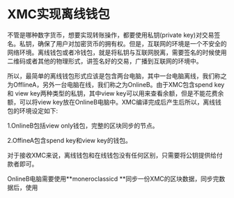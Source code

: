 # XMC实现离线钱包

不管是哪种数字货币，想要实现转账操作，都要使用私钥\(private key\)对交易签名。私钥，确保了用户对加密货币的拥有权。但是，互联网的环境是一个不安全的网络环境。离线钱包或者冷钱包，就是将私钥与互联网脱离，需要签名的时候使用二维码或者其他的物理形式，讲签名好的交易，广播到互联网的环境中。

所以，最简单的离线钱包形式应该是包含两台电脑，其中一台电脑离线，我们称之为OfflineA，另外一台电脑在线，我们称之为OnlineB。由于XMC包含spend key 和 view key两种类型的私钥，其中view key可以用来查看余额，但是不能花费余额，可以将view key放在OnlineB电脑中。XMC编译完成后产生后所以，离线钱包的环境设定如下:

1.OnlineB包括view only钱包，完整的区块同步的节点。

2.OffineA包含spend key和view key的钱包。

对于接收XMC来说，离线钱包和在线钱包没有任何区别，只需要将公钥提供给付款者即可。

OnlineB电脑需要使用**moneroclassicd **同步一份XMC的区块数据，同步完数据后，使用

